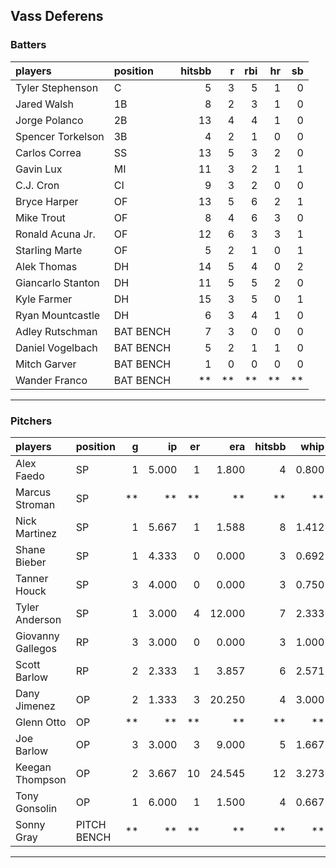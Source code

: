## Vass Deferens

### Batters

 
|players           |position  | hitsbb|  r| rbi| hr| sb| 
|:-----------------|:---------|------:|--:|---:|--:|--:| 
|Tyler Stephenson  |C         |      5|  3|   5|  1|  0| 
|Jared Walsh       |1B        |      8|  2|   3|  1|  0| 
|Jorge Polanco     |2B        |     13|  4|   4|  1|  0| 
|Spencer Torkelson |3B        |      4|  2|   1|  0|  0| 
|Carlos Correa     |SS        |     13|  5|   3|  2|  0| 
|Gavin Lux         |MI        |     11|  3|   2|  1|  1| 
|C.J. Cron         |CI        |      9|  3|   2|  0|  0| 
|Bryce Harper      |OF        |     13|  5|   6|  2|  1| 
|Mike Trout        |OF        |      8|  4|   6|  3|  0| 
|Ronald Acuna Jr.  |OF        |     12|  6|   3|  3|  1| 
|Starling Marte    |OF        |      5|  2|   1|  0|  1| 
|Alek Thomas       |DH        |     14|  5|   4|  0|  2| 
|Giancarlo Stanton |DH        |     11|  5|   5|  2|  0| 
|Kyle Farmer       |DH        |     15|  3|   5|  0|  1| 
|Ryan Mountcastle  |DH        |      6|  3|   4|  1|  0| 
|Adley Rutschman   |BAT BENCH |      7|  3|   0|  0|  0| 
|Daniel Vogelbach  |BAT BENCH |      5|  2|   1|  1|  0| 
|Mitch Garver      |BAT BENCH |      1|  0|   0|  0|  0| 
|Wander Franco     |BAT BENCH |     **| **|  **| **| **| 


* * *

### Pitchers

 
|players           |position    |  g|    ip| er|    era| hitsbb|  whip| so|  w| sv| 
|:-----------------|:-----------|--:|-----:|--:|------:|------:|-----:|--:|--:|--:| 
|Alex Faedo        |SP          |  1| 5.000|  1|  1.800|      4| 0.800|  7|  0|  0| 
|Marcus Stroman    |SP          | **|    **| **|     **|     **|    **| **| **| **| 
|Nick Martinez     |SP          |  1| 5.667|  1|  1.588|      8| 1.412|  9|  0|  0| 
|Shane Bieber      |SP          |  1| 4.333|  0|  0.000|      3| 0.692|  6|  0|  0| 
|Tanner Houck      |SP          |  3| 4.000|  0|  0.000|      3| 0.750|  6|  1|  2| 
|Tyler Anderson    |SP          |  1| 3.000|  4| 12.000|      7| 2.333|  2|  0|  0| 
|Giovanny Gallegos |RP          |  3| 3.000|  0|  0.000|      3| 1.000|  3|  1|  0| 
|Scott Barlow      |RP          |  2| 2.333|  1|  3.857|      6| 2.571|  1|  0|  1| 
|Dany Jimenez      |OP          |  2| 1.333|  3| 20.250|      4| 3.000|  0|  0|  0| 
|Glenn Otto        |OP          | **|    **| **|     **|     **|    **| **| **| **| 
|Joe Barlow        |OP          |  3| 3.000|  3|  9.000|      5| 1.667|  1|  1|  1| 
|Keegan Thompson   |OP          |  2| 3.667| 10| 24.545|     12| 3.273|  1|  0|  0| 
|Tony Gonsolin     |OP          |  1| 6.000|  1|  1.500|      4| 0.667|  5|  1|  0| 
|Sonny Gray        |PITCH BENCH | **|    **| **|     **|     **|    **| **| **| **| 


* * *


